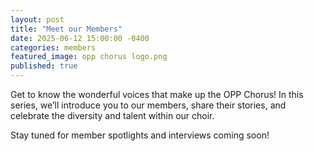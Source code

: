 ```yaml
---
layout: post
title: "Meet our Members"
date: 2025-06-12 15:00:00 -0400
categories: members
featured_image: opp chorus logo.png
published: true
---
```


Get to know the wonderful voices that make up the OPP Chorus! In this series, we’ll introduce you to our members, share their stories, and celebrate the diversity and talent within our choir.

Stay tuned for member spotlights and interviews coming soon!
